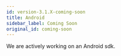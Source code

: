 ```yaml
---
id: version-3.1.X-coming-soon
title: Android
sidebar_label: Coming Soon
original_id: coming-soon
---
```



We are actively working on an Android sdk.